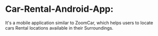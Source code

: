 # Car-Rental-Android-App:
It's a mobile application similar to ZoomCar, which helps users to locate cars Rental locations available in their Surroundings.
